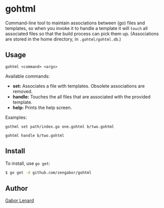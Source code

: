 # gohtml

Command-line tool to maintain associations between (go) files and templates, so when you invoke it to handle a template it will `touch` all associated files so that the build process can pick them up. (Associations are stored in the home directory, in `.gohtml/gohtml.db`.)

## Usage

    gohtml <command> <args>

Available commands:

* **set:** Associates a file with templates. Obsolete associations are removed.
* **handle:** Touches the all files that are associated with the provided template.
* **help:** Prints the help screen.

Examples:

    gothml set path/index.go one.gohtml b/two.gohtml

    gohtml handle b/two.gohtml

## Install

To install, use `go get`:

```bash
$ go get -d github.com/zengabor/gohtml
```

## Author

[Gabor Lenard](https://github.com/zengabor)
